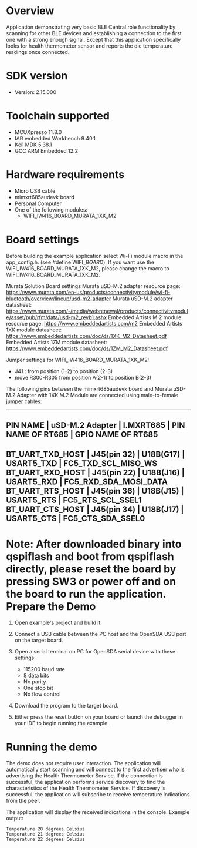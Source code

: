 Overview
========
Application demonstrating very basic BLE Central role functionality by scanning for other BLE devices and establishing a connection to the first one with a strong enough signal.
Except that this application specifically looks for health thermometer sensor and reports the die temperature readings once connected.


SDK version
===========
- Version: 2.15.000

Toolchain supported
===================
- MCUXpresso  11.8.0
- IAR embedded Workbench  9.40.1
- Keil MDK  5.38.1
- GCC ARM Embedded  12.2

Hardware requirements
=====================
- Micro USB cable
- mimxrt685audevk board
- Personal Computer
- One of the following modules:
  - WIFI_IW416_BOARD_MURATA_1XK_M2

Board settings
==============
Before building the example application select Wi-Fi module macro in the app_config.h. (see #define WIFI_<SoC Name>_BOARD_<Module Name>).
If you want use the WIFI_IW416_BOARD_MURATA_1XK_M2, please change the macro to WIFI_IW416_BOARD_MURATA_1XK_M2.

Murata Solution Board settings
Murata uSD-M.2 adapter resource page: https://www.murata.com/en-us/products/connectivitymodule/wi-fi-bluetooth/overview/lineup/usd-m2-adapter
Murata uSD-M.2 adapter datasheet: https://www.murata.com/-/media/webrenewal/products/connectivitymodule/asset/pub/rfm/data/usd-m2_revb1.ashx
Embedded Artists M.2 module resource page: https://www.embeddedartists.com/m2
Embedded Artists 1XK module datasheet: https://www.embeddedartists.com/doc/ds/1XK_M2_Datasheet.pdf
Embedded Artists 1ZM module datasheet: https://www.embeddedartists.com/doc/ds/1ZM_M2_Datasheet.pdf

Jumper settings for WIFI_IW416_BOARD_MURATA_1XK_M2:
  - J41 : from position (1-2) to position (2-3)
  - move R300-R305 from position A(2-1) to position B(2-3)

The following pins between the mimxrt685audevk board and Murata uSD-M.2 Adapter with 1XK M.2 Module are connected using male-to-female jumper cables:

------------------------------------------------------------------------------------------------
PIN NAME         | uSD-M.2 Adapter |   I.MXRT685    |  PIN NAME OF RT685 | GPIO NAME OF RT685
------------------------------------------------------------------------------------------------
BT_UART_TXD_HOST |  J45(pin 32)  	   |   U18B(G17)   |    USART5_TXD      | FC5_TXD_SCL_MISO_WS
BT_UART_RXD_HOST |  J45(pin 22)  	   |   U18B(J16)   |    USART5_RXD      | FC5_RXD_SDA_MOSI_DATA
BT_UART_RTS_HOST |  J45(pin 36)  	   |   U18B(J15)   |    USART5_RTS      | FC5_RTS_SCL_SSEL1
BT_UART_CTS_HOST |  J45(pin 34)  	   |   U18B(J17)   |    USART5_CTS      | FC5_CTS_SDA_SSEL0
------------------------------------------------------------------------------------------------

Note:
After downloaded binary into qspiflash and boot from qspiflash directly, 
please reset the board by pressing SW3 or power off and on the board to run the application.
Prepare the Demo
================

1.  Open example's project and build it.

2.  Connect a USB cable between the PC host and the OpenSDA USB port on the target board.

3.  Open a serial terminal on PC for OpenSDA serial device with these settings:
    - 115200 baud rate
    - 8 data bits
    - No parity
    - One stop bit
    - No flow control

4.  Download the program to the target board.

5.  Either press the reset button on your board or launch the debugger in your IDE to begin running the example.

Running the demo
================
The demo does not require user interaction. The application will automatically start scanning and will connect to the first advertiser who is advertising the Health Thermometer Service. If the connection is successful, the application performs service discovery to find the characteristics of the Health Thermometer Service. If discovery is successful, the application will subscribe to receive temperature indications from the peer.

The application will display the received indications in the console. Example output:

~~~~~~~~~~~~~~~~~~~~~~~~~~~~~~~~~~~
Temperature 20 degrees Celsius
Temperature 21 degrees Celsius
Temperature 22 degrees Celsius
~~~~~~~~~~~~~~~~~~~~~~~~~~~~~~~~~~~

